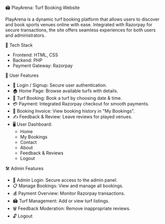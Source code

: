 🏟️ PlayArena: Turf Booking Website

PlayArena is a dynamic turf booking platform that allows users to discover and book sports venues online with ease. Integrated with Razorpay for secure transactions, the site offers seamless experiences for both users and administrators.

🧰 Tech Stack
* Frontend: HTML, CSS
* Backend: PHP
* Payment Gateway: Razorpay

👤 User Features
* 🔐 Login / Signup: Secure user authentication.
* 🏠 Home Page: Browse available turfs with details.
* 📅 Turf Booking: Book a turf by choosing date & time.
* 💳 Payment: Integrated Razorpay checkout for smooth payments.
* 🧾 Booking Invoice: View booking history in "My Bookings".
* ✍️ Feedback & Review: Leave reviews for played venues.
* 🖥️ User Dashboard:
  * Home
  * My Bookings
  * Contact
  * About
  * Feedback & Reviews
  * Logout

🛠️ Admin Features
* 🔐 Admin Login: Secure access to the admin panel.
* 📋 Manage Bookings: View and manage all bookings.
* 💰 Payment Overview: Monitor Razorpay transactions.
* 🏟️ Turf Management: Add or view turf listings.
* 🗑️ Feedback Moderation: Remove inappropriate reviews.
* 🔓 Logout


